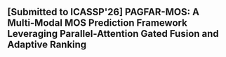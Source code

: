 ## [Submitted to ICASSP'26] PAGFAR-MOS: A Multi-Modal MOS Prediction Framework Leveraging Parallel-Attention Gated Fusion and Adaptive Ranking
